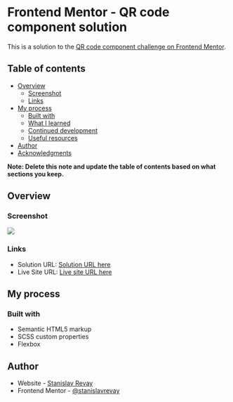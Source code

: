 # Frontend Mentor - QR code component solution

This is a solution to the [QR code component challenge on Frontend Mentor](https://www.frontendmentor.io/challenges/qr-code-component-iux_sIO_H).

## Table of contents

- [Overview](#overview)
  - [Screenshot](#screenshot)
  - [Links](#links)
- [My process](#my-process)
  - [Built with](#built-with)
  - [What I learned](#what-i-learned)
  - [Continued development](#continued-development)
  - [Useful resources](#useful-resources)
- [Author](#author)
- [Acknowledgments](#acknowledgments)

**Note: Delete this note and update the table of contents based on what sections you keep.**

## Overview

### Screenshot

![](.images/screenshot.png)

### Links

- Solution URL: [Solution URL here](https://github.com/stanislavrevay/qr-code-component-main.git)
- Live Site URL: [Live site URL here](https://stanislavrevay.github.io/qr-code-component-main/)

## My process

### Built with

- Semantic HTML5 markup
- SCSS custom properties
- Flexbox

## Author

- Website - [Stanislav Revay](https://www.stanislavrevay.com)
- Frontend Mentor - [@stanislavrevay](https://www.frontendmentor.io/profile/stanislavrevay)
